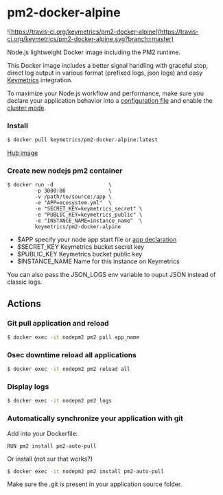 # pm2-docker-alpine

![https://travis-ci.org/keymetrics/pm2-docker-alpine](https://travis-ci.org/keymetrics/pm2-docker-alpine.svg?branch=master)

Node.js lightweight Docker image including the PM2 runtime.

This Docker image includes a better signal handling with graceful stop, direct log output in various format (prefixed logs, json logs) and easy [Keymetrics](https://keymetrics.io/) integration.

To maximize your Node.js workflow and performance, make sure you declare your application behavior into a [configuration file](http://pm2.keymetrics.io/docs/usage/application-declaration/) and enable the [cluster mode](http://pm2.keymetrics.io/docs/usage/cluster-mode/).

### Install

```bash
$ docker pull keymetrics/pm2-docker-alpine:latest
```

[Hub image](https://hub.docker.com/r/keymetrics/pm2-docker-alpine/)

### Create new nodejs pm2 container

```
$ docker run -d                  \
         -p 3000:80              \
         -v /path/to/source:/app \
         -e "APP=ecosystem.yml"  \
         -e "SECRET_KEY=keymetrics_secret" \
         -e "PUBLIC_KEY=keymetrics_public" \
         -e "INSTANCE_NAME=instance_name"  \
         keymetrics/pm2-docker-alpine
```

* $APP specify your node app start file or [app declaration](http://pm2.keymetrics.io/docs/usage/application-declaration/)
* $SECRET_KEY Keymetrics bucket secret key
* $PUBLIC_KEY Keymetrics bucket public key
* $INSTANCE_NAME Name for this instance on Keymetrics

You can also pass the JSON_LOGS env variable to ouput JSON instead of classic logs.

## Actions

### Git pull application and reload

```bash
$ docker exec -it nodepm2 pm2 pull app_name
```

### 0sec downtime reload all applications

```bash
$ docker exec -it nodepm2 pm2 reload all
```

### Display logs

```bash
$ docker exec -it nodepm2 pm2 logs
```

### Automatically synchronize your application with git

Add into your Dockerfile:

```
RUN pm2 install pm2-auto-pull
```

Or install (not sur that works?)

```bash
$ docker exec -it nodepm2 pm2 install pm2-auto-pull
```

Make sure the .git is present in your application source folder.
